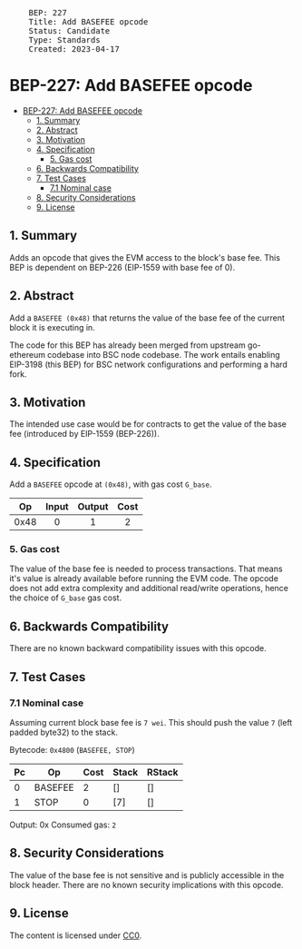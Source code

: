 <pre>
    BEP: 227
    Title: Add BASEFEE opcode
    Status: Candidate
    Type: Standards
    Created: 2023-04-17
</pre>



# BEP-227: Add BASEFEE opcode

- [BEP-227: Add BASEFEE opcode](#bep-227-add-basefee-opcode)
  - [1. Summary](#1-summary)
  - [2. Abstract](#2-abstract)
  - [3. Motivation](#3-motivation)
  - [4. Specification](#4-specification)
    - [5. Gas cost](#5-gas-cost)
  - [6. Backwards Compatibility](#6-backwards-compatibility)
  - [7. Test Cases](#7-test-cases)
    - [7.1 Nominal case](#71-nominal-case)
  - [8. Security Considerations](#8-security-considerations)
  - [9. License](#9-license)



## 1. Summary
Adds an opcode that gives the EVM access to the block's base fee. This BEP is dependent on BEP-226 (EIP-1559 with base fee of 0). 

## 2. Abstract

Add a `BASEFEE (0x48)` that returns the value of the base fee of the current block it is executing in.

The code for this BEP has already been merged from upstream go-ethereum codebase into BSC node codebase. The work entails enabling EIP-3198 (this BEP) for BSC network configurations and performing a hard fork.


## 3. Motivation
The intended use case would be for contracts to get the value of the base fee (introduced by EIP-1559 (BEP-226)).

## 4. Specification
Add a `BASEFEE` opcode at `(0x48)`, with gas cost `G_base`.

|  Op  	| Input 	| Output 	| Cost 	|
|:----:	|:-----:	|:------:	|:----:	|
| 0x48 	|   0   	|    1   	|   2  	|




### 5. Gas cost
The value of the base fee is needed to process transactions. That means it's value is already available before running the EVM code.
The opcode does not add extra complexity and additional read/write operations, hence the choice of `G_base` gas cost.

## 6. Backwards Compatibility
There are no known backward compatibility issues with this opcode.

## 7. Test Cases

### 7.1 Nominal case
Assuming current block base fee is `7 wei`.
This should push the value `7` (left padded byte32) to the stack.

Bytecode: `0x4800` (`BASEFEE, STOP`)

|  Pc   |      Op     | Cost |   Stack   |   RStack  |
|-------|-------------|------|-----------|-----------|
|    0  |    BASEFEE  |    2 |        [] |        [] |
|    1  |    STOP     |    0 |       [7] |        [] |

Output: 0x
Consumed gas: `2`

## 8. Security Considerations
The value of the base fee is not sensitive and is publicly accessible in the block header. There are no known security implications with this opcode.

## 9. License
The content is licensed under [CC0](https://creativecommons.org/publicdomain/zero/1.0/).
